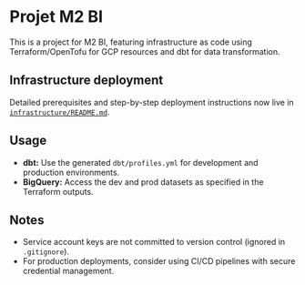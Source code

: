 # Projet M2 BI

This is a project for M2 BI, featuring infrastructure as code using Terraform/OpenTofu for GCP resources and dbt for data transformation.

## Infrastructure deployment

Detailed prerequisites and step-by-step deployment instructions now live in [`infrastructure/README.md`](infrastructure/README.md).

## Usage

- **dbt:** Use the generated `dbt/profiles.yml` for development and production environments.
- **BigQuery:** Access the dev and prod datasets as specified in the Terraform outputs.

## Notes

- Service account keys are not committed to version control (ignored in `.gitignore`).
- For production deployments, consider using CI/CD pipelines with secure credential management.